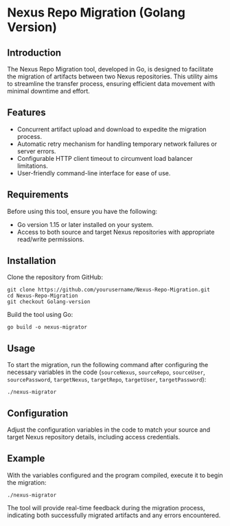 # Nexus Repo Migration (Golang Version)

## Introduction
The Nexus Repo Migration tool, developed in Go, is designed to facilitate the migration of artifacts between two Nexus repositories. This utility aims to streamline the transfer process, ensuring efficient data movement with minimal downtime and effort.

## Features
- Concurrent artifact upload and download to expedite the migration process.
- Automatic retry mechanism for handling temporary network failures or server errors.
- Configurable HTTP client timeout to circumvent load balancer limitations.
- User-friendly command-line interface for ease of use.

## Requirements
Before using this tool, ensure you have the following:
- Go version 1.15 or later installed on your system.
- Access to both source and target Nexus repositories with appropriate read/write permissions.

## Installation
Clone the repository from GitHub:
```
git clone https://github.com/yourusername/Nexus-Repo-Migration.git
cd Nexus-Repo-Migration
git checkout Golang-version
```
Build the tool using Go:
```
go build -o nexus-migrator
```

## Usage
To start the migration, run the following command after configuring the necessary variables in the code (`sourceNexus`, `sourceRepo`, `sourceUser`, `sourcePassword`, `targetNexus`, `targetRepo`, `targetUser`, `targetPassword`):
```
./nexus-migrator
```

## Configuration
Adjust the configuration variables in the code to match your source and target Nexus repository details, including access credentials.

## Example
With the variables configured and the program compiled, execute it to begin the migration:
```
./nexus-migrator
```
The tool will provide real-time feedback during the migration process, indicating both successfully migrated artifacts and any errors encountered.
